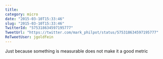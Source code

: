 ```yaml
---
title: 
category: micro
date: "2015-03-10T15:33:46"
slug: "2015-03-10T15:33:46"
TwitterId: "575318634597195777"
TweetUrl: "https://twitter.com/mark_philpot/status/575318634597195777"
ReTweetUser: jgoldfein
---
```


<i class="fa fa-retweet" aria-hidden="true"></i> Just because something is
measurable does not make it a good metric
